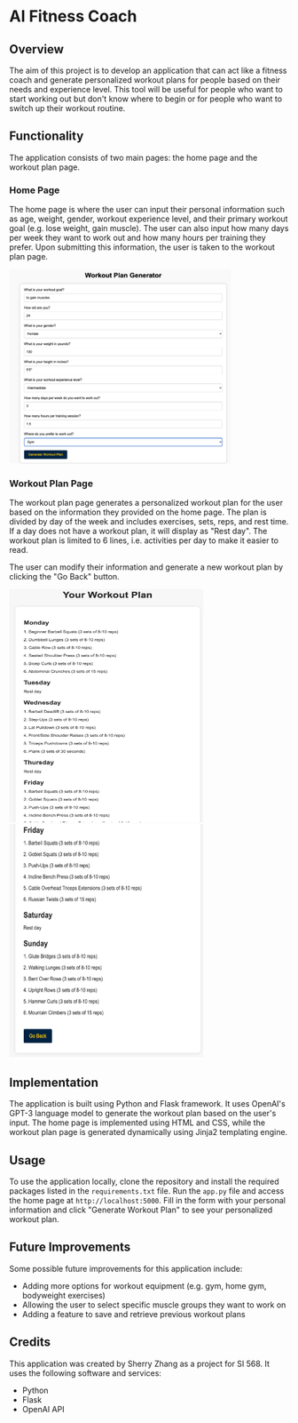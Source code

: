 # AI Fitness Coach

## Overview

The aim of this project is to develop an application that can act like a fitness coach and generate personalized workout plans for people based on their needs and experience level. This tool will be useful for people who want to start working out but don't know where to begin or for people who want to switch up their workout routine.

## Functionality

The application consists of two main pages: the home page and the workout plan page.

### Home Page

The home page is where the user can input their personal information such as age, weight, gender, workout experience level, and their primary workout goal (e.g. lose weight, gain muscle). The user can also input how many days per week they want to work out and how many hours per training they prefer. Upon submitting this information, the user is taken to the workout plan page.

<p align="left">
  <img src="./Demo/home.png" alt="Home Page" width="400" height="350"/>
</p>

### Workout Plan Page

The workout plan page generates a personalized workout plan for the user based on the information they provided on the home page. The plan is divided by day of the week and includes exercises, sets, reps, and rest time. If a day does not have a workout plan, it will display as "Rest day". The workout plan is limited to 6 lines, i.e. activities per day to make it easier to read.

The user can modify their information and generate a new workout plan by clicking the "Go Back" button.

<p align="left">
  <img src="./Demo/plan1.png" alt="Home Page" width="350" height="420"/>

  <img src="./Demo/plan2.png" alt="Home Page" width="350" height="420"/>
</p>

## Implementation

The application is built using Python and Flask framework. It uses OpenAI's GPT-3 language model to generate the workout plan based on the user's input. The home page is implemented using HTML and CSS, while the workout plan page is generated dynamically using Jinja2 templating engine.

## Usage

To use the application locally, clone the repository and install the required packages listed in the `requirements.txt` file. Run the `app.py` file and access the home page at `http://localhost:5000`. Fill in the form with your personal information and click "Generate Workout Plan" to see your personalized workout plan.

## Future Improvements

Some possible future improvements for this application include:

- Adding more options for workout equipment (e.g. gym, home gym, bodyweight exercises)
- Allowing the user to select specific muscle groups they want to work on
- Adding a feature to save and retrieve previous workout plans

## Credits

This application was created by Sherry Zhang as a project for SI 568. It uses the following software and services:

- Python
- Flask
- OpenAI API
